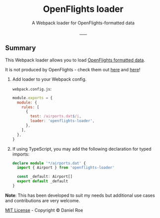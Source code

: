 <h1 align="center" >OpenFlights loader</h1>
<p align="center">A Webpack loader for OpenFlights-formatted data</p>

<p align="center">
<a href="https://david-dm.org/danielroe/openflights-loader">
    <img alt="" src="https://david-dm.org/danielroe/openflights-loader/status.svg?style=flat-square">
</a>
<a href="https://standardjs.com">
    <img alt="" src="https://img.shields.io/badge/code_style-standard-brightgreen.svg?style=flat-square">
</a>
<a href="https://npmjs.com/package/openflights-loader">
    <img alt="" src="https://img.shields.io/npm/v/openflights-loader/latest.svg?style=flat-square">
</a>
<a href="https://bundlephobia.com/result?p=openflights-loader">
    <img alt="" src="https://flat.badgen.net/bundlephobia/minzip/openflights-loader">
</a>
<a href="https://lgtm.com/projects/g/danielroe/openflights-loader">
    <img alt="" src="https://flat.badgen.net/lgtm/alerts/g/danielroe/openflights-loader">
</a>
<a href="https://lgtm.com/projects/g/danielroe/openflights-loader">
    <img alt="" src="https://flat.badgen.net/lgtm/grade/g/danielroe/openflights-loader">
</a>
<a href="https://npmjs.com/package/openflights-loader">
    <img alt="" src="https://img.shields.io/npm/dt/openflights-loader.svg?style=flat-square">
</a>
</p>

## Summary

This Webpack loader allows you to load [OpenFlights formatted data](https://openflights.org/data.html).

It is not produced by OpenFlights - check them out [here](https://openflights.org/) and [here](https://github.com/jpatokal/openflights/)!

1. Add loader to your Webpack config.

   `webpack.config.js`:

   ```js
   module.exports = {
     module: {
       rules: [
         {
           test: /airports.dat$/i,
           loader: 'openflights-loader',
         },
       ],
     },
   }
   ```

2. If using TypeScript, you may add the following declaration for typed imports:

   ```ts
   declare module '*/airports.dat' {
     import { Airport } from 'openflights-loader'

     const _default: Airport[]
     export default _default
   }
   ```

**Note**: This has been developed to suit my needs but additional use cases and contributions are very welcome.

[MIT License](./LICENSE) - Copyright &copy; Daniel Roe

